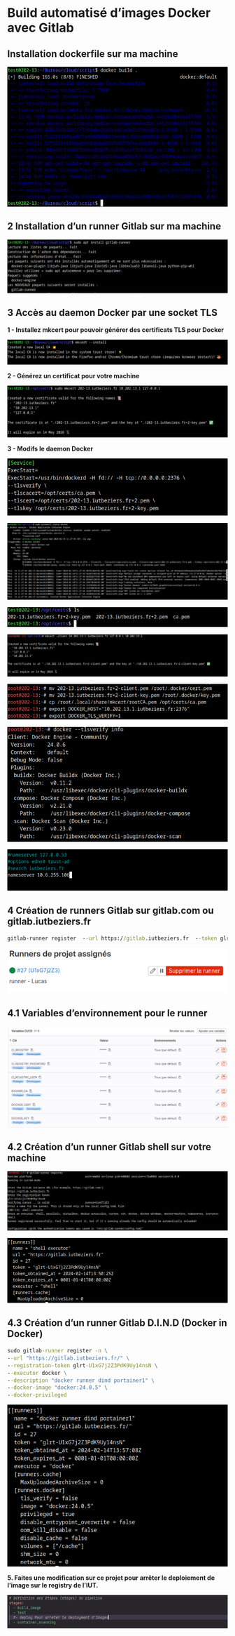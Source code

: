 # Build automatisé d’images Docker avec Gitlab
## Installation dockerfile sur ma machine

![Alt_text](../images/1.png)

## 2 Installation d’un runner Gitlab sur ma machine

![Alt_text](../images/2.png)

## 3 Accès au daemon Docker par une socket TLS

**1 - Installez mkcert pour pouvoir générer des certificats TLS pour Docker**

![Alt_text](../images/3.png)

**2 - Générez un certificat pour votre machine**

![Alt_text](../images/4.png)

**3 - Modifs le daemon Docker**

![Alt_text](../images/5.png)

![Alt_text](../images/6.png)

![Alt_text](../images/7.png)

![Alt_text](../images/8.png)

![Alt_text](../images/9.png)

![Alt_text](../images/10.png)

![Alt_text](../images/11.png)

## 4 Création de runners Gitlab sur gitlab.com ou gitlab.iutbeziers.fr
```cmd
gitlab-runner register  --url https://gitlab.iutbeziers.fr  --token glrt-U1xG7j2Z3PdK9Uy14nsN
```
![Alt_text](../images/12.png)

## 4.1 Variables d’environnement pour le runner

![Alt_text](../images/16.png)

## 4.2 Création d’un runner Gitlab shell sur votre machine

![Alt_text](../images/13.png)

![Alt_text](../images/14.png)

## 4.3 Création d’un runner Gitlab D.I.N.D (Docker in Docker)
```cmd
sudo gitlab-runner register -n \
--url "https://gitlab.iutbeziers.fr/" \
--registration-token glrt-U1xG7j2Z3PdK9Uy14nsN \
--executor docker \
--description "docker runner dind portainer1" \
--docker-image "docker:24.0.5" \
--docker-privileged
```
![Alt_text](../images/15.png)

**5. Faites une modification sur ce projet pour arrêter le deploiement de l’image sur le registry de l’IUT.**

![Alt_text](../images/17.png)

